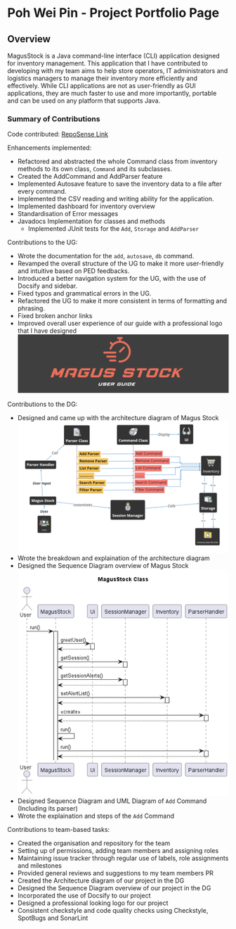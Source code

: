 # Poh Wei Pin - Project Portfolio Page

## Overview
MagusStock is a Java command-line interface (CLI) application designed for inventory management.
This application that I have contributed to developing with my team aims to help store operators,
IT administrators and logistics managers to manage their inventory more efficiently and effectively.
While CLI applications are not as user-friendly as GUI applications, they are much faster to use 
and more importantly, portable and can be used on any platform that supports Java.


### Summary of Contributions
Code contributed: [RepoSense Link](https://nus-cs2113-ay2223s2.github.io/tp-dashboard/?search=firwer&sort=groupTitle&sortWithin=title&timeframe=commit&mergegroup=&groupSelect=groupByRepos&breakdown=true&checkedFileTypes=docs~functional-code~test-code~other&since=2023-02-17&tabOpen=true&tabType=authorship&tabAuthor=firwer&tabRepo=AY2223S2-CS2113-W12-3%2Ftp%5Bmaster%5D&authorshipIsMergeGroup=false&authorshipFileTypes=other~functional-code~test-code~docs&authorshipIsBinaryFileTypeChecked=false&authorshipIsIgnoredFilesChecked=false)

Enhancements implemented:
* Refactored and abstracted the whole Command class from inventory methods to its
own class, `Command` and its subclasses.
* Created the AddCommand and AddParser feature
* Implemented Autosave feature to save the inventory data to a file after every command.
* Implemented the CSV reading and writing ability for the application.
* Implemented dashboard for inventory overview
* Standardisation of Error messages
* Javadocs Implementation for classes and methods
  * Implemented JUnit tests for the `Add`, `Storage` and `AddParser`

Contributions to the UG:
* Wrote the documentation for the `add`, `autosave`, `db` command.
* Revamped the overall structure of the UG to make it more user-friendly and intuitive based on PED feedbacks.
* Introduced a better navigation system for the UG, with the use of Docsify and sidebar.
* Fixed typos and grammatical errors in the UG.
* Refactored the UG to make it more consistent in terms of formatting and phrasing.
* Fixed broken anchor links
* Improved overall user experience of our guide with a professional logo that I have designed
![img.png](img.png)

Contributions to the DG:
* Designed and came up with the architecture diagram of Magus Stock ![img_1.png](img_1.png)
* Wrote the breakdown and explaination of the architecture diagram
* Designed the Sequence Diagram overview of Magus Stock ![img_2.png](img_2.png)
* Designed Sequence Diagram and UML Diagram of `Add` Command (Including its parser)
* Wrote the explaination and steps of the `Add` Command

Contributions to team-based tasks:
* Created the organisation and repository for the team
* Setting up of permissions, adding team members and assigning roles
* Maintaining issue tracker through regular use of labels, role assignments and milestones
* Provided general reviews and suggestions to my team members PR
* Created the Architecture diagram of our project in the DG
* Designed the Sequence Diagram overview of our project in the DG
* Incorporated the use of Docsify to our project
* Designed a professional looking logo for our project
* Consistent checkstyle and code quality checks using Checkstyle, SpotBugs and SonarLint